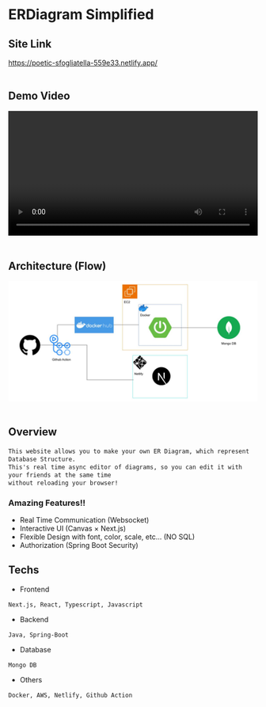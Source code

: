 # ERDiagram Simplified

## Site Link
https://poetic-sfogliatella-559e33.netlify.app/
<br><br>

## Demo Video
<video width="100%" controls>
  <source src="https://github.com/Daisuke-lab/ERDiagram_Simplified/raw/master/.github/videos/version2.mp4" type="video/mp4">
</video>
<br><br>

## Architecture (Flow)
<img src=".github/images/Flow.jpg" alt="architecture" title="architecture">
<br><br>


## Overview
```
This website allows you to make your own ER Diagram, which represent Database Structure.
This's real time async editor of diagrams, so you can edit it with your friends at the same time
without reloading your browser!
```

### Amazing Features!!
- Real Time Communication (Websocket)
- Interactive UI (Canvas × Next.js)
- Flexible Design with font, color, scale, etc... (NO SQL)
- Authorization (Spring Boot Security)


## Techs
 - Frontend
 ```
 Next.js, React, Typescript, Javascript
 ```

 - Backend
 ```
 Java, Spring-Boot
 ```

- Database
```
Mongo DB
```

 - Others
 ```
 Docker, AWS, Netlify, Github Action
 ```


